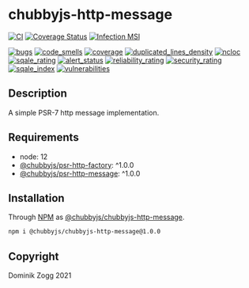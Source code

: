 # chubbyjs-http-message

[![CI](https://github.com/chubbyjs/chubbyjs-http-message/workflows/CI/badge.svg?branch=master)](https://github.com/chubbyjs/chubbyjs-http-message/actions?query=workflow%3ACI)
[![Coverage Status](https://coveralls.io/repos/github/chubbyjs/chubbyjs-http-message/badge.svg?branch=master)](https://coveralls.io/github/chubbyjs/chubbyjs-http-message?branch=master)
[![Infection MSI](https://badge.stryker-mutator.io/github.com/chubbyjs/chubbyjs-http-message/master)](https://dashboard.stryker-mutator.io/reports/github.com/chubbyjs/chubbyjs-http-message/master)

[![bugs](https://sonarcloud.io/api/project_badges/measure?project=chubbyjs_chubbyjs-http-message&metric=bugs)](https://sonarcloud.io/dashboard?id=chubbyjs_chubbyjs-http-message)
[![code_smells](https://sonarcloud.io/api/project_badges/measure?project=chubbyjs_chubbyjs-http-message&metric=code_smells)](https://sonarcloud.io/dashboard?id=chubbyjs_chubbyjs-http-message)
[![coverage](https://sonarcloud.io/api/project_badges/measure?project=chubbyjs_chubbyjs-http-message&metric=coverage)](https://sonarcloud.io/dashboard?id=chubbyjs_chubbyjs-http-message)
[![duplicated_lines_density](https://sonarcloud.io/api/project_badges/measure?project=chubbyjs_chubbyjs-http-message&metric=duplicated_lines_density)](https://sonarcloud.io/dashboard?id=chubbyjs_chubbyjs-http-message)
[![ncloc](https://sonarcloud.io/api/project_badges/measure?project=chubbyjs_chubbyjs-http-message&metric=ncloc)](https://sonarcloud.io/dashboard?id=chubbyjs_chubbyjs-http-message)
[![sqale_rating](https://sonarcloud.io/api/project_badges/measure?project=chubbyjs_chubbyjs-http-message&metric=sqale_rating)](https://sonarcloud.io/dashboard?id=chubbyjs_chubbyjs-http-message)
[![alert_status](https://sonarcloud.io/api/project_badges/measure?project=chubbyjs_chubbyjs-http-message&metric=alert_status)](https://sonarcloud.io/dashboard?id=chubbyjs_chubbyjs-http-message)
[![reliability_rating](https://sonarcloud.io/api/project_badges/measure?project=chubbyjs_chubbyjs-http-message&metric=reliability_rating)](https://sonarcloud.io/dashboard?id=chubbyjs_chubbyjs-http-message)
[![security_rating](https://sonarcloud.io/api/project_badges/measure?project=chubbyjs_chubbyjs-http-message&metric=security_rating)](https://sonarcloud.io/dashboard?id=chubbyjs_chubbyjs-http-message)
[![sqale_index](https://sonarcloud.io/api/project_badges/measure?project=chubbyjs_chubbyjs-http-message&metric=sqale_index)](https://sonarcloud.io/dashboard?id=chubbyjs_chubbyjs-http-message)
[![vulnerabilities](https://sonarcloud.io/api/project_badges/measure?project=chubbyjs_chubbyjs-http-message&metric=vulnerabilities)](https://sonarcloud.io/dashboard?id=chubbyjs_chubbyjs-http-message)

## Description

A simple PSR-7 http message implementation.

## Requirements

 * node: 12
 * [@chubbyjs/psr-http-factory][2]: ^1.0.0
 * [@chubbyjs/psr-http-message][3]: ^1.0.0

## Installation

Through [NPM](https://www.npmjs.com) as [@chubbyjs/chubbyjs-http-message][1].

```sh
npm i @chubbyjs/chubbyjs-http-message@1.0.0
```

## Copyright

Dominik Zogg 2021

[1]: https://www.npmjs.com/package/@chubbyjs/chubbyjs-http-message

[2]: https://www.npmjs.com/package/@chubbyjs/psr-http-factory
[3]: https://www.npmjs.com/package/@chubbyjs/psr-http-message
